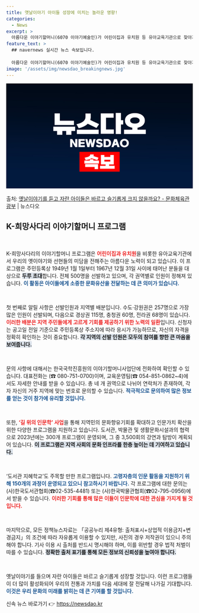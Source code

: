```yaml
---
title: 옛날이야기 아이들 성장에 미치는 놀라운 영향!
categories:
  - News
excerpt: >
  아름다운 이야기할머니(6070 이야기예술인)가 어린이집과 유치원 등 유아교육기관으로 찾아가 우리의 옛이야기와…
feature_text: >
  ## navernews 실시간 뉴스 속보입니다.

  아름다운 이야기할머니(6070 이야기예술인)가 어린이집과 유치원 등 유아교육기관으로 찾아가 우리의 옛이야기와…
image: '/assets/img/newsdao_breakingnews.jpg'
---
```


![뉴스다오 속보](/assets/img/newsdao_breakingnews.jpg)

<p>출처: <a href="https://newsdao.kr/2565" rel="dofollow">옛날이야기를 듣고 자란 아이들은 바르고 슬기롭게 크지 않을까요? - 문화체육관광부</a> | 뉴스다오</p>

<h2 data-ke-size="size26">K-희망사다리 이야기할머니 프로그램</h2>

<p data-ke-size="size16">&nbsp;</p>

K-희망사다리의 이야기할머니 프로그램은 <b><span style="color: #ee2323;">어린이집과 유치원</span></b>을 비롯한 유아교육기관에서 우리의 옛이야기와 선현들의 미담을 전해주는 아름다운 노력이 되고 있습니다. 이 프로그램은 주민등록상 1949년 1월 1일부터 1967년 12월 31일 사이에 태어난 분들을 대상으로 <b><span style="background-color: #21538527;">두루 초대</span></b>합니다. 전체 500명을 선발하고 있으며, 각 권역별로 인원이 정해져 있습니다. <b><span style="color: #1a5490;">이 활동은 아이들에게 소중한 문화유산을 전달하는 데 큰 의미가 있습니다.</span></b>

<p data-ke-size="size16">&nbsp;</p>

첫 번째로 알릴 사항은 선발인원과 지역별 배분입니다. 수도·강원권은 257명으로 가장 많은 인원이 선발되며, 다음으로 경상권 115명, 충청권 60명, 전라권 68명이 있습니다. <b><span style="color: #ee2323;">이러한 배분은 지역 주민들에게 고르게 기회를 제공하기 위한 노력의 일환</span></b>입니다. 신청자는 공고일 전일 기준으로 주민등록상 주소지에 따라 응시가 가능하므로, 자신의 자격을 정확히 확인하는 것이 중요합니다. <b><span style="background-color: #21538527;">각 지역의 선발 인원은 모두의 참여를 향한 큰 마음을 보여줍니다.</span></b>

<p data-ke-size="size16">&nbsp;</p>

문의 사항에 대해서는 한국국학진흥원의 이야기할머니사업단에 전화하여 확인할 수 있습니다. 대표전화는 (☎ 080-751-0700)이며, 교육운영팀(☎ 054-851-0862~4)에서도 자세한 안내를 받을 수 있습니다. 총 네 개 권역으로 나뉘어 연락처가 존재하여, 각자 자신의 거주 지역에 맞는 번호로 문의할 수 있습니다. <b><span style="color: #1a5490;">적극적으로 문의하여 많은 정보를 얻는 것이 참가에 유리할 것입니다.</span></b>

<p data-ke-size="size16">&nbsp;</p>

또한, <b><span style="color: #ee2323;">‘길 위의 인문학’ 사업</span></b>을 통해 지역민의 문화향유기회를 확대하고 인문가치 확산을 위한 다양한 프로그램을 지원하고 있습니다. 도서관, 박물관 및 생활문화시설과의 협력으로 2023년에는 300개 프로그램이 운영되며, 그 중 3,500회의 강연과 탐방이 계획되어 있습니다. <b><span style="background-color: #21538527;">이 프로그램은 지역 사회의 문화 인프라를 한층 높이는 데 기여하고 있습니다.</span></b>

<p data-ke-size="size16">&nbsp;</p>

‘도서관 지혜학교’도 주목할 만한 프로그램입니다. <b><span style="color: #1a5490;">고령자층의 인문 활동을 지원하기 위해 150개의 과정이 운영되고 있으니 참고하시기 바랍니다.</span></b> 각 프로그램에 대한 문의는 (사)한국도서관협회(☎02-535-4481) 또는 (사)한국박물관협회(☎02-795-0956)에서 받을 수 있습니다. <b><span style="color: #ee2323;">이러한 기회를 통해 많은 이들이 인문학에 대한 관심을 가지게 될 것입니다.</span></b>

<p data-ke-size="size16">&nbsp;</p>

마지막으로, 모든 정책뉴스자료는 「공공누리 제4유형: 출처표시+상업적 이용금지+변경금지」의 조건에 따라 자유롭게 이용할 수 있지만, 사진의 경우 저작권이 있으니 주의해야 합니다. 기사 이용 시 출처를 반드시 명시해야 하며, 이를 위반할 경우 법적 처벌이 따를 수 있습니다. <b><span style="background-color: #21538527;">정확한 출처 표기를 통해 모든 정보의 신뢰성을 높여야 합니다.</span></b>

<p data-ke-size="size16">&nbsp;</p>

옛날이야기를 들으며 자란 아이들은 바르고 슬기롭게 성장할 것입니다. 이런 프로그램들이 더 많이 활성화되어 우리의 전통과 가치를 다음 세대에 잘 전달해 나가길 기대합니다. <b><span style="color: #1a5490;">이것은 우리 문화의 미래를 밝히는 데 큰 기여를 할 것입니다.</span></b> 

신속 뉴스 바로가기 👉 <a href="https://newsdao.kr" rel="dofollow">https://newsdao.kr</a>


